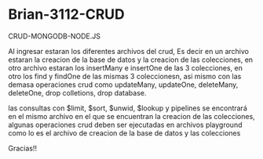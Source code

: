 # Brian-3112-CRUD
CRUD-MONGODB-NODE.JS

Al ingresar estaran los diferentes archivos del crud, Es decir en un archivo estaran la creacion de la base de datos y la creacion de las colecciones, en otro archivo estaran los insertMany e insertOne de las 3 colecciones, en otro los find y findOne de las mismas 3 coleccionesn, asi mismo con las demasa operaciones crud como updateMany, updateOne, deleteMany, deleteOne, drop colletions, drop database.

las consultas con  $limit, $sort, $unwid, $lookup y pipelines  se encontrará en el mismo archivo en el que se encuentran la creacion de las colecciones, algunas operaciones crud deben ser ejecutadas en archivos playground como lo es el archivo de creacion de la base de datos y las colecciones

Gracias!!

